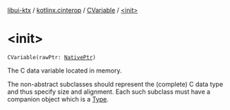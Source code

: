[libui-ktx](../../index.md) / [kotlinx.cinterop](../index.md) / [CVariable](index.md) / [&lt;init&gt;](./-init-.md)

# &lt;init&gt;

`CVariable(rawPtr: `[`NativePtr`](../-native-ptr.md)`)`

The C data variable located in memory.

The non-abstract subclasses should represent the (complete) C data type and thus specify size and alignment.
Each such subclass must have a companion object which is a [Type](-type/index.md).

